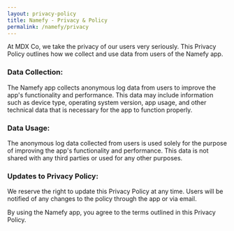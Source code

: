 ```yaml
---
layout: privacy-policy
title: Namefy - Privacy & Policy
permalink: /namefy/privacy
---
```


<p class="text-sm text-gray-700">At MDX Co, we take the privacy of our users very seriously. This Privacy Policy outlines how we collect and use data from users of the Namefy app.</p>

<h3 class="text-5xl font-bold tracking-tight text-gray-700 my-4">Data Collection:</h3>

<p class="text-sm text-gray-700 leading-relaxed">The Namefy app collects anonymous log data from users to improve the app's functionality and performance. This data may include information such as device type, operating system version, app usage, and other technical data that is necessary for the app to function properly.</p>

<h3 class="text-5xl font-bold tracking-tight text-gray-700 my-4">Data Usage:</h3>

<p class="text-sm text-gray-700 leading-relaxed">The anonymous log data collected from users is used solely for the purpose of improving the app's functionality and performance. This data is not shared with any third parties or used for any other purposes.</p>

<h3 class="text-5xl font-bold tracking-tight text-gray-700 my-4">Updates to Privacy Policy:</h3>

<p class="text-sm text-gray-700 leading-relaxed">We reserve the right to update this Privacy Policy at any time. Users will be notified of any changes to the policy through the app or via email.</p>

<p class="text-sm text-gray-700 leading-relaxed">By using the Namefy app, you agree to the terms outlined in this Privacy Policy.</p>
